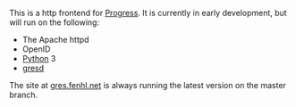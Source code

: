 This is a http frontend for [Progress][]. It is currently in early development, but will run on the following:

*   The Apache httpd
*   OpenID
*   [Python][] 3
*   [gresd][]

The site at [gres.fenhl.net][] is always running the latest version on the master branch.

[Progress]: http://fenhl.net/gres/ (fenhl.net: Progress)
[Python]: http://ww.python.org/ (Python)
[gresd]: https://github.com/fidera/gresd (github: fidera: gresd)
[gres.fenhl.net]: http://gres.fenhl.net/ (Progress test implementation)
